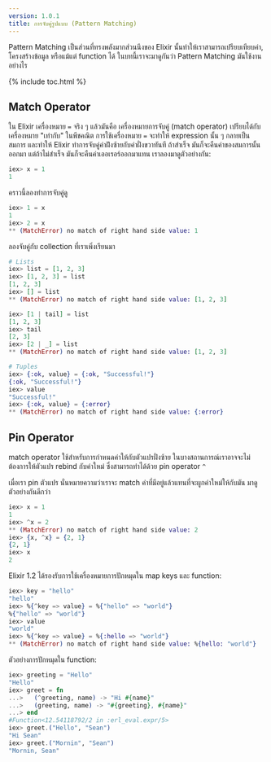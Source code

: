 ```yaml
---
version: 1.0.1
title: การจับคู่รูปแบบ (Pattern Matching)
---
```


Pattern Matching เป็นส่วนที่ทรงพลังมากส่วนนึงของ Elixir นั้นทำให้เราสามารถเปรียบเทียบค่า, โครงสร้างข้อมูล หรือแม้แต่ function ได้ ในบทนี้เราจะมาดูกันว่า Pattern Matching มันใช้งานอย่างไร

{% include toc.html %}

## Match Operator

ใน Elixir เครื่องหมาย `=` จริง ๆ แล้วมันคือ เครื่องหมายการจับคู่ (match operator)  เปรียบได้กับเครื่องหมาย "เท่ากับ" ในพีชคณิต การใช้เครื่องหมาย `=` จะทำให้ expression นั้น ๆ กลายเป็นสมการ และทำให้ Elixir ทำการจับคู่ค่าฝ่ังซ้ายกับค่าฝั่งขวาทันที ถ้าสำเร็จ มันก็จะคืนค่าของสมการนั้นออกมา แต่ถ้าไม่สำเร็จ มันก็จะคืนค่าเออเรอร์ออกมาแทน เราลองมาดูตัวอย่างกัน:

```elixir
iex> x = 1
1
```

คราวนี้ลองทำการจับคู่ดู

```elixir
iex> 1 = x
1
iex> 2 = x
** (MatchError) no match of right hand side value: 1
```

ลองจับคู่กับ collection ที่เราเพิ่งเรียนมา

```elixir
# Lists
iex> list = [1, 2, 3]
iex> [1, 2, 3] = list
[1, 2, 3]
iex> [] = list
** (MatchError) no match of right hand side value: [1, 2, 3]

iex> [1 | tail] = list
[1, 2, 3]
iex> tail
[2, 3]
iex> [2 | _] = list
** (MatchError) no match of right hand side value: [1, 2, 3]

# Tuples
iex> {:ok, value} = {:ok, "Successful!"}
{:ok, "Successful!"}
iex> value
"Successful!"
iex> {:ok, value} = {:error}
** (MatchError) no match of right hand side value: {:error}
```

## Pin Operator

match operator ใช้สำหรับการกำหนดค่าให้กับตัวแปรฝั่งซ้าย ในบางสถานการณ์เราอาจจะไม่ต้องการให้ตัวแปร rebind กับค่าใหม่ ซึ่งสามารถทำได้ด้วย pin operator `^`

เมื่อเรา pin ตัวแปร นั่นหมายความว่าเราจะ match ค่าที่มีอยู่แล้วแทนที่จะผูกค่าใหม่ให้กับมัน มาดูตัวอย่างกันดีกว่า


```elixir
iex> x = 1
1
iex> ^x = 2
** (MatchError) no match of right hand side value: 2
iex> {x, ^x} = {2, 1}
{2, 1}
iex> x
2
```

Elixir 1.2 ได้รองรับการใช้เครื่องหมายการปักหมุดใน map keys และ function:

```elixir
iex> key = "hello"
"hello"
iex> %{^key => value} = %{"hello" => "world"}
%{"hello" => "world"}
iex> value
"world"
iex> %{^key => value} = %{:hello => "world"}
** (MatchError) no match of right hand side value: %{hello: "world"}
```

ตัวอย่างการปักหมุดใน function:

```elixir
iex> greeting = "Hello"
"Hello"
iex> greet = fn
...>   (^greeting, name) -> "Hi #{name}"
...>   (greeting, name) -> "#{greeting}, #{name}"
...> end
#Function<12.54118792/2 in :erl_eval.expr/5>
iex> greet.("Hello", "Sean")
"Hi Sean"
iex> greet.("Mornin", "Sean")
"Mornin, Sean"
```

